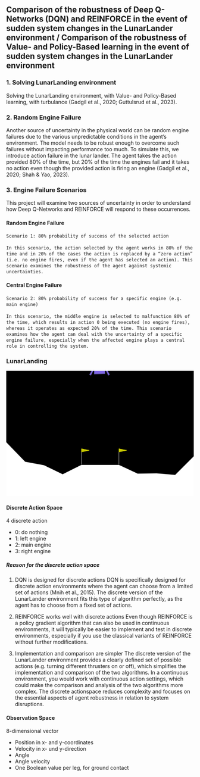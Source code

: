 ## Comparison of the robustness of Deep Q-Networks (DQN) and REINFORCE in the event of sudden system changes in the LunarLander environment / Comparison of the robustness of Value- and Policy-Based learning in the event of sudden system changes in the LunarLander environment

### 1. Solving LunarLanding environment
Solving the LunarLanding environment, with Value- and Policy-Based learning, with turbulance (Gadgil et al., 2020; Guttulsrud et al., 2023).

### 2. Random Engine Failure
Another source of uncertainty in the physical world can be random engine failures due to the various unpredictable conditions in the agent’s environment. The model needs to be  robust enough to overcome such failures without impacting performance too much. To simulate this, we introduce action failure in the lunar lander. The agent takes the action provided 80% of the time, but 20% of the time the engines fail and it takes no action even though the provided action is firing an engine (Gadgil et al., 2020; Shah & Yao, 2023).

### 3. Engine Failure Scenarios
This project will examine two sources of uncertainty in order to understand how Deep Q-Networks and REINFORCE will respond to these occurrences.

#### Random Engine Failure

    Scenario 1: 80% probability of success of the selected action

    In this scenario, the action selected by the agent works in 80% of the time and in 20% of the cases the action is replaced by a “zero action” (i.e. no engine fires, even if the agent has selected an action). This scenario examines the robustness of the agent against systemic uncertainties.

#### Central Engine Failure

    Scenario 2: 80% probability of success for a specific engine (e.g. main engine)

    In this scenario, the middle engine is selected to malfunction 80% of the time, which results in action 0 being executed (no engine fires), whereas it operates as expected 20% of the time. This scenario examines how the agent can deal with the uncertainty of a specific engine failure, especially when the affected engine plays a central role in controlling the system.

### LunarLanding

![Lunar Lander GIF](images/lunar_lander.gif "Lunar Lander")



#### Discrete Action Space
4 discrete action
- 0: do nothing
- 1: left engine
- 2: main engine
- 3: right engine

##### Reason for the discrete action space

1. DQN is designed for discrete actions
DQN is specifically designed for discrete action environments where the agent can choose from a limited set of actions (Mnih et al., 2015). The discrete version of the LunarLander environment fits this type of algorithm perfectly, as the agent has to choose from a fixed set of actions.

2. REINFORCE works well with discrete actions
Even though REINFORCE is a policy gradient algorithm that can also be used in continuous environments, it will typically be easier to implement and test in discrete environments, especially if you use the classical variants of REINFORCE without further modifications.

3. Implementation and comparison are simpler
The discrete version of the LunarLander environment provides a clearly defined set of possible actions (e.g. turning different thrusters on or off), which simplifies the implementation and comparison of the two algorithms. In a continuous environment, you would work with continuous action settings, which could make the comparison and analysis of the two algorithms more complex. The discrete actionspace reduces complexity and focuses on the essential aspects of agent robustness in relation to system disruptions.

#### Observation Space
8-dimensional vector
- Position in x- and y-coordinates
- Velocity in x- und y-direction
- Angle
- Angle velocity
- One Boolean value per leg, for ground contact